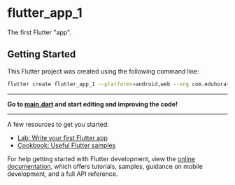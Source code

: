 # flutter_app_1

The first Flutter "app".

## Getting Started

This Flutter project was created using the following command line:

```bash
flutter create flutter_app_1 --platforms=android,web --org com.eduhoratiu
```

---

**Go to [main.dart](lib/main.dart) and start editing and improving the code!**

---

A few resources to get you started:

- [Lab: Write your first Flutter app](https://docs.flutter.dev/get-started/codelab)
- [Cookbook: Useful Flutter samples](https://docs.flutter.dev/cookbook)

For help getting started with Flutter development, view the
[online documentation](https://docs.flutter.dev/), which offers tutorials,
samples, guidance on mobile development, and a full API reference.
